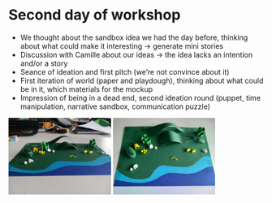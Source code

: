 # Second day of workshop

- We thought about the sandbox idea we had the day before, thinking about what could make it interesting → generate mini stories
- Discussion with Camille about our ideas → the idea lacks an intention and/or a story
- Seance of ideation and first pitch (we’re not convince about it)
- First iteration of world (paper and playdough), thinking about what could be in it, which materials for the mockup
- Impression of being in a dead end, second ideation round (puppet, time manipulation, narrative sandbox, communication puzzle)





<img src="../images/mockup/2023-05-09-firstMockup-1.png" style="width:40%"> <img src="../images/mockup/2023-05-09-firstMockup-2.png" style="width:40%"> 